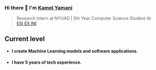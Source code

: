 ### Hi there 👋 I'm [Kamel Yamani](https://www.linkedin.com/in/kamel-yamani/)
> Research Intern at NYUAD | 5th Year Computer Science Student At [ESI EX INI](https://www.esi.dz/)
 
## Current level

- <h4> I create Machine Learning models and software applications.</h4>
- <h4> I have 5 years of tech experience.</h4>
